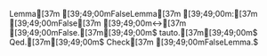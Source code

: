 Lemma[37m [39;49;00mFalseLemma[37m [39;49;00m:[37m [39;49;00mFalse[37m [39;49;00m<->[37m [39;49;00mFalse.[37m[39;49;00m$
tauto.[37m[39;49;00m$
Qed.[37m[39;49;00m$
Check[37m [39;49;00mFalseLemma.$
